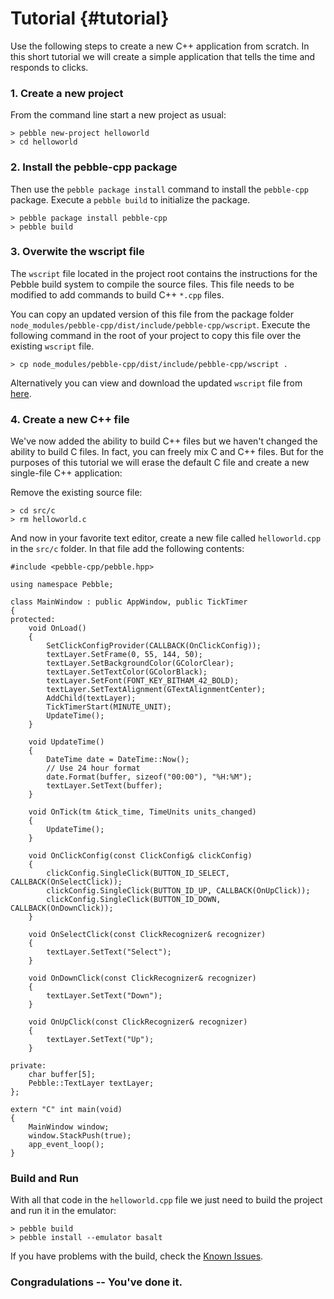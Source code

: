 # Tutorial {#tutorial}

Use the following steps to create a new C++ application from scratch.  In this short tutorial we will create a simple application that tells the time and responds to clicks.

### 1. Create a new project

From the command line start a new project as usual:

```
> pebble new-project helloworld
> cd helloworld
```

### 2. Install the pebble-cpp package

Then use the `pebble package install` command to install the `pebble-cpp` package.  Execute a `pebble build` to initialize the package.

```
> pebble package install pebble-cpp
> pebble build
```

### 3. Overwite the wscript file

The `wscript` file located in the project root contains the instructions for the Pebble build system to compile the source files.  This file needs to be modified to add commands to build C++ `*.cpp` files.  

You can copy an updated version of this file from the package folder `node_modules/pebble-cpp/dist/include/pebble-cpp/wscript`.  Execute the following command in the root of your project to copy this file over the existing `wscript` file.

```
> cp node_modules/pebble-cpp/dist/include/pebble-cpp/wscript .
```

Alternatively you can view and download the updated `wscript` file from [here](https://raw.githubusercontent.com/codaris/pebble-cpp/main/include/wscript).

### 4. Create a new C++ file

We've now added the ability to build C++ files but we haven't changed the ability to build C files.  In fact, you can freely mix C and C++ files.  But for the purposes of this tutorial we will erase the default C file and create a new single-file C++ application:

Remove the existing source file:
```
> cd src/c
> rm helloworld.c
```

And now in your favorite text editor, create a new file called `helloworld.cpp` in the  `src/c` folder.  In that file add the following contents:

~~~~~~~~~~~~~~~{.cpp}
#include <pebble-cpp/pebble.hpp>

using namespace Pebble;

class MainWindow : public AppWindow, public TickTimer
{
protected:
    void OnLoad()
    {
        SetClickConfigProvider(CALLBACK(OnClickConfig));
        textLayer.SetFrame(0, 55, 144, 50);
        textLayer.SetBackgroundColor(GColorClear);
        textLayer.SetTextColor(GColorBlack);
        textLayer.SetFont(FONT_KEY_BITHAM_42_BOLD);
        textLayer.SetTextAlignment(GTextAlignmentCenter);
        AddChild(textLayer);
        TickTimerStart(MINUTE_UNIT);
        UpdateTime();
    }        
    
    void UpdateTime()
    {
        DateTime date = DateTime::Now();    
        // Use 24 hour format
        date.Format(buffer, sizeof("00:00"), "%H:%M");
        textLayer.SetText(buffer);
    }    
    
    void OnTick(tm &tick_time, TimeUnits units_changed)
    {
        UpdateTime();
    }    
    
    void OnClickConfig(const ClickConfig& clickConfig)
    { 
        clickConfig.SingleClick(BUTTON_ID_SELECT, CALLBACK(OnSelectClick));
        clickConfig.SingleClick(BUTTON_ID_UP, CALLBACK(OnUpClick));
        clickConfig.SingleClick(BUTTON_ID_DOWN, CALLBACK(OnDownClick));
    }    
    
    void OnSelectClick(const ClickRecognizer& recognizer)
    {
        textLayer.SetText("Select");
    }    

    void OnDownClick(const ClickRecognizer& recognizer)
    {
        textLayer.SetText("Down");
    }    

    void OnUpClick(const ClickRecognizer& recognizer)
    {
        textLayer.SetText("Up");
    }    

private:
    char buffer[5];
    Pebble::TextLayer textLayer;   
};

extern "C" int main(void) 
{
    MainWindow window;
    window.StackPush(true);
    app_event_loop();
}
~~~~~~~~~~~~~~~

### Build and Run

With all that code in the `helloworld.cpp` file we just need to build the project and run it in the emulator:

```
> pebble build
> pebble install --emulator basalt
```

If you have problems with the build, check the [Known Issues](issues.html).

### Congradulations -- You've done it.
